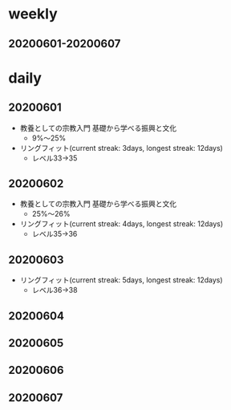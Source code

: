 # weekly
## 20200601-20200607

# daily
## 20200601
* 教養としての宗教入門 基礎から学べる振興と文化
  * 9%〜25%
* リングフィット(current streak: 3days, longest streak: 12days)
  * レベル33→35

## 20200602
* 教養としての宗教入門 基礎から学べる振興と文化
  * 25%〜26%
* リングフィット(current streak: 4days, longest streak: 12days)
  * レベル35→36

## 20200603
* リングフィット(current streak: 5days, longest streak: 12days)
  * レベル36→38

## 20200604

## 20200605

## 20200606

## 20200607

